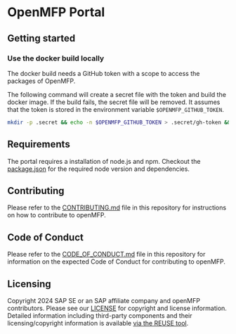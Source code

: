 # OpenMFP Portal


## Getting started

### Use the docker build locally

The docker build needs a GitHub token with a scope to access the packages of OpenMFP.

The following command will create a secret file with the token and build the docker image. If the build fails, the secret file will be removed.
It assumes that the token is stored in the environment variable `$OPENMFP_GITHUB_TOKEN`.
```bash
mkdir -p .secret && echo -n $OPENMFP_GITHUB_TOKEN > .secret/gh-token && docker build --secret id=NODE_AUTH_TOKEN,src=.secret/gh-token . || rm .secret/gh-token
```

## Requirements

The portal requires a installation of node.js and npm.
Checkout the [package.json](package.json) for the required node version and dependencies.

## Contributing

Please refer to the [CONTRIBUTING.md](CONTRIBUTING.md) file in this repository for instructions on how to contribute to openMFP.

## Code of Conduct

Please refer to the [CODE_OF_CONDUCT.md](CODE_OF_CONDUCT.md) file in this repository for information on the expected Code of Conduct for contributing to openMFP.

## Licensing

Copyright 2024 SAP SE or an SAP affiliate company and openMFP contributors. Please see our [LICENSE](LICENSE) for copyright and license information. Detailed information including third-party components and their licensing/copyright information is available [via the REUSE tool](https://api.reuse.software/info/github.com/openmfp/portal-server-lib).
